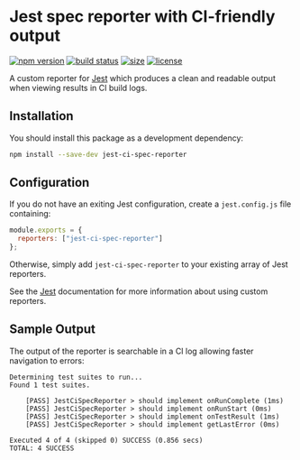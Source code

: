 # Jest spec reporter with CI-friendly output

[![npm version](https://img.shields.io/npm/v/jest-ci-spec-reporter.svg?label=package&logo=npm&style=for-the-badge)](https://www.npmjs.com/package/jest-ci-spec-reporter)
[![build status](https://img.shields.io/github/actions/workflow/status/robertbradleyux/jest-ci-spec-reporter/node.js.yml?logo=github&style=for-the-badge)](https://github.com/robertbradleyux/jest-ci-spec-reporter/actions)
[![size](https://img.shields.io/github/languages/code-size/robertbradleyux/jest-ci-spec-reporter?label=size&style=for-the-badge)](https://github.com/robertbradleyux/jest-ci-spec-reporter)
[![license](https://img.shields.io/github/license/robertbradleyux/jest-ci-spec-reporter?style=for-the-badge)](https://mit-license.org)

A custom reporter for [Jest](https://jestjs.io) which produces a clean and readable output when viewing results in CI build logs.

## Installation

You should install this package as a development dependency:

```bash
npm install --save-dev jest-ci-spec-reporter
```

## Configuration

If you do not have an exiting Jest configuration, create a `jest.config.js` file containing:

```javascript
module.exports = {
  reporters: ["jest-ci-spec-reporter"]
};
```

Otherwise, simply add `jest-ci-spec-reporter` to your existing array of Jest reporters.

See the [Jest](https://jestjs.io/docs/configuration) documentation for more information about using custom reporters.

## Sample Output

The output of the reporter is searchable in a CI log allowing faster navigation to errors:

```text
Determining test suites to run...
Found 1 test suites.

    [PASS] JestCiSpecReporter > should implement onRunComplete (1ms)
    [PASS] JestCiSpecReporter > should implement onRunStart (0ms)
    [PASS] JestCiSpecReporter > should implement onTestResult (1ms)
    [PASS] JestCiSpecReporter > should implement getLastError (0ms)

Executed 4 of 4 (skipped 0) SUCCESS (0.856 secs)
TOTAL: 4 SUCCESS
```
